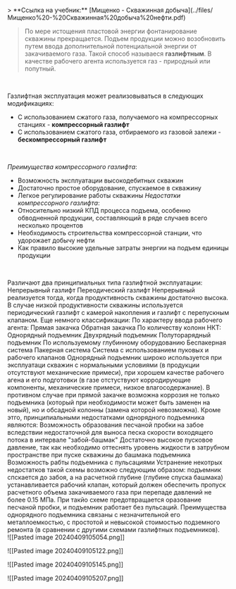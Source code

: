 
<br>
> **Ссылка на учебник:** [Мищенко - Скважинная добыча](../files/Мищенко%20-%20Скважинная%20добыча%20нефти.pdf)
<br>

> По мере истощения пластовой энергии фонтанирование скважины прекращается. Подъем продукции можно возобновить путем ввода дополнительной потенциальной энергии от закачиваемого газа. Такой способ называеся **газлифтным**. В качестве рабочего агента используется газ - природный или попутный. 


<br>

Газлифтная эксплуатация может реализовываться в следующих модификациях: 
- С использованием сжатого газа, получаемого на компрессорных станциях - **компрессорный газлифт** 
- С использованием сжатого газа, отбираемого из газовой залежи - **бескомпрессорный газлифт** 

<br>

 *Преимущества компрессорного газлифта*: 
 - Возможность эксплуатации высокодебитных скважин 
 - Достаточно простое оборудование, спускаемое в скважину 
 - Легкое регулирование работы скважины 
 *Недостатки компрессорного газлифта*: 
 - Относительно низкий КПД процесса подъема, особенно обводненной продукции, составляющий в ряде случаев всего несколько процентов 
 - Необходимость строительства компрессорной станции, что удорожает добычу нефти 
 - Как правило высокие удельные затраты энергии на подъем единицы продукции 
 <br>
 
Различают два принципиальных типа газлифтной эксплуатации: Непрерывный газлифт Переодический газлифт Непрерывный реализуется тогда, когда продуктивность скважины достаточно высока. В случае низкой продуктивности скважины используется периодический газлифт с камерой накопления и газлифт с перепускным клапаном. Еще немного классификации: По характеру ввода рабочего агента: Прямая закачка Обратная закачка По количеству колонн НКТ: Однорядный подъемник Двухрядный подъемник Полуторарядный подъемник По используемому глубинному оборудованию Беспакерная система Пакерная система Система с использованием пуковых и рабочего клапанов Однорядный подъемник широко используется при эксплуатаци скважин с нормальными условиями (в продукции отсутствуют механические примеси), при хорошем качестве рабочего агена и его подготовки (в газе отстуствуют корродирующие компоненты, механические примеси, низкое влагосодержание). В противном случае при прямой закачке возможна коррозия не только подъемника (который при необходимости может быть заменен на новый), но и обсадной колонны (замена которой невозможна). Кроме этго, принципиальными недостатками однорядного подъемника являются: Возможность образования песчаной пробки на забое вследствии недостаточной для выноса песка скорости воходящего потока в интервале "забой-башмак" Достаточно высокое пусковое давление, так как необходимо оттеснять уровень жидкости в затрубном пространстве при пуске скважины до башмака подъемника Возможность рабты подъемника с пульсациями Устранение некотрых недостатков такой схемы возможно следующим образом: подъемник спскается до забоя, а на расчетной глубине (глубине спуска башмака) устанавливается рабочий клапан, который должен обеспечить пропуск расчетного объема закачиваемого газа при перепаде давлений не более 0.15 МПа. При такйо схеме предотвращается оразование песчаной пробки, и подъемник работает без пульсаций. Преимущества однорядного подъемника связаны с незначительной его металлоемкостью, с простотой и невысокой стоимостью подземного ремонта (в сравнении с другими схемами газлифтных подъемников).
<br>
![[Pasted image 20240409105054.png]]


![[Pasted image 20240409105122.png]]


![[Pasted image 20240409105145.png]]


![[Pasted image 20240409105207.png]]